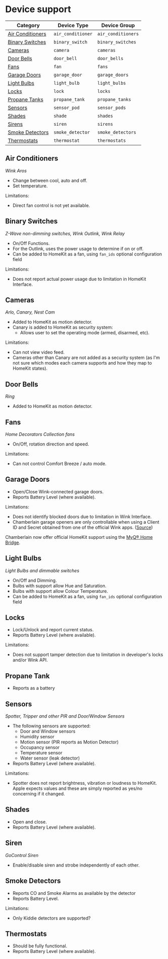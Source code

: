 # Device support

| Category                              | Device Type       | Device Group       |
|---------------------------------------|-------------------|--------------------|
| [Air Conditioners](#air-conditioners) | `air_conditioner` | `air_conditioners` |
| [Binary Switches](#binary-switches)   | `binary_switch`   | `binary_switches`  |
| [Cameras](#cameras)                   | `camera`          | `cameras`          |
| [Door Bells](#door-bells)             | `door_bell`       | `door_bells`       |
| [Fans](#fans)                         | `fan`             | `fans`             |
| [Garage Doors](#garage-doors)         | `garage_door`     | `garage_doors`     |
| [Light Bulbs](#light-bulbs)           | `light_bulb`      | `light_bulbs`      |
| [Locks](#locks)                       | `lock`            | `locks`            |
| [Propane Tanks](#propane-tanks)       | `propane_tank`    | `propane_tanks`    |
| [Sensors](#sensors)                   | `sensor_pod`      | `sensor_pods`      |
| [Shades](#shades)                     | `shade`           | `shades`           |
| [Sirens](#sirens)                     | `siren`           | `sirens`           |
| [Smoke Detectors](#smoke-detectors)   | `smoke_detector`  | `smoke_detectors`  |
| [Thermostats](#thermostats)           | `thermostat`      | `thermostats`      |

## Air Conditioners

_Wink Aros_

* Change between cool, auto and off.
* Set temperature.

Limitations:

* Direct fan control is not yet available.

## Binary Switches

_Z-Wave non-dimming switches, Wink Outlink, Wink Relay_

* On/Off Functions.
* For the Outlink, uses the power usage to determine if on or off.
* Can be added to HomeKit as a fan, using `fan_ids` optional configuration field

Limitations:

* Does not report actual power usage due to limitation in HomeKit Interface.

## Cameras

_Arlo, Canary, Nest Cam_

* Added to HomeKit as motion detector.
* Canary is added to HomeKit as security system:
  * Allows user to set the operating mode (armed, disarmed, etc).

Limitations:

* Can not view video feed.
* Cameras other than Canary are not added as a security system (as I'm not sure which modes each camera supports and how they map to HomeKit states).

## Door Bells

_Ring_

* Added to HomeKit as motion detector.

## Fans

_Home Decorators Collection fans_

* On/Off, rotation direction and speed.

Limitations:

* Can not control Comfort Breeze / auto mode.

## Garage Doors

* Open/Close Wink-connected garage doors.
* Reports Battery Level (where available).

Limitations:

* Does not identify blocked doors due to limitation in Wink Interface.
* Chamberlain garage openers are only controllable when using a Client ID and Secret obtained from one of the official Wink apps. ([Source](https://github.com/python-wink/python-wink/issues/23#issuecomment-197431701))

Chamberlain now offer official HomeKit support using the [MyQ® Home Bridge](https://www.chamberlain.com/apple-partnership).

## Light Bulbs

_Light Bulbs and dimmable switches_

* On/Off and Dimming.
* Bulbs with support allow Hue and Saturation.
* Bulbs with support allow Colour Temperature.
* Can be added to HomeKit as a fan, using `fan_ids` optional configuration field

## Locks

* Lock/Unlock and report current status.
* Reports Battery Level (where available).

Limitations:

* Does not support tamper detection due to limitation in developer's locks and/or Wink API.

## Propane Tank

  * Reports as a battery

## Sensors

_Spotter, Tripper and other PIR and Door/Window Sensors_

* The following sensors are supported:
  * Door and Window sensors
  * Humidity sensor
  * Motion sensor (PIR reports as Motion Detector)
  * Occupancy sensor
  * Temperature sensor
  * Water sensor (leak detector)
* Reports Battery Level (where available).

Limitations:

* Spotter does not report brightness, vibration or loudness to HomeKit. Apple expects values and these are simply reported as yes/no concerning if it changed.

## Shades

* Open and close.
* Reports Battery Level (where available).

## Siren

_GoControl Siren_

* Enable/disable siren and strobe independently of each other.

## Smoke Detectors

* Reports CO and Smoke Alarms as available by the detector
* Reports Battery Level.

Limitations:

* Only Kiddie detectors are supported?

## Thermostats

* Should be fully functional.
* Reports Battery Level (where available).
